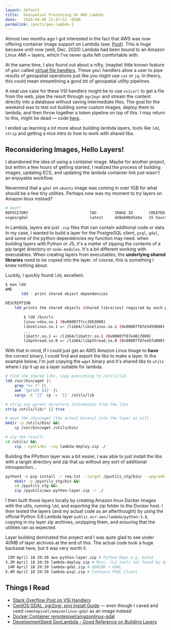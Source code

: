 ```yaml
---
layout: default
title:  Geospatial Processing On AWS Lambda
date:   2020-04-06 22:47:53 -0500
permalink: /posts/geo-lambda-1
---
```


Almost two months ago I got interested in the fact that AWS was now offering container image support on Lambda (see: [Post](https://aws.amazon.com/blogs/aws/new-for-aws-lambda-container-image-support/)). This is huge because until now (well, Dec. 2020) Lambda had been bound to an Amazon Linux AMI + layers, which I've never quite felt comfortable with.

At the same time, I also found out about a nifty, (maybe) little known feature of `gdal` called [virtual file handlers](https://gdal.org/user/virtual_file_systems.html). These `gdal` handlers allow a user to pipe results of geospatial operations just like you might use `cat` or `jq`. In theory, this could mean streamlining a good bit of geospatial utility pipelines.

A neat use case for these VSI handlers moght be to use `vsicurl` to get a file from the web, pipe the result through `ogr2ogr` and stream the content directly into a database without saving intermediate files. The goal for the weekend was to test out building some custom images, deploy them to lambda, and then throw together a token pipeline on top of this. I may return to this, might be dead &mdash; code [here](https://github.com/DMW2151/fictional-memory).

I ended up learning a lot more about building lambda layers, tools like `ldd`, `strip` and getting a nice intro to how to work with shared libs.

## Reconsidering Images, Hello Layers!

I abandoned the idea of using a container image. Maybe for another project, but within a few hours of getting started, I realized the process of building images, updating ECS, and updating the lambda container link just wasn't an enjoyable workflow. 

Nevermind that a `gdal` on `ubuntu` image was coming in over 1GB for what should be a few tiny utilities. Perhaps now was my moment to try layers on Amazon linux instead?

```bash
# Ooof!
REPOSITORY                           TAG        IMAGE ID       CREATED         SIZE
osgeo/gdal                           latest     dd8ab0045a5e   15 hours ago    1.48GB
```

In Lambda, layers are just `.zip` files that can contain additional code or data. In my case, I wanted to build a layer for the PostgreSQL client, `psql`, `gdal`, and some of the python dependencies my function may need. when building layers with Python or JS, it's a matter of zipping the contents of a pip target directory or `node-modules`. It's a bit different working with executables. When creating layers from executables, the **underlying shared libraries** need to be copied into the layer. of course, this is something I knew nothing about.

Luckily, I quickly found `ldd`, excellent.

```bash
$ man ldd
AME
       ldd - print shared object dependencies

DESCRIPTION
    ldd prints the shared objects (shared libraries) required by each program or shared object specified on the command line.  An example of its use and output is the following:

        $ ldd /bin/ls
        linux-vdso.so.1 (0x00007ffcc3563000)
        libselinux.so.1 => /lib64/libselinux.so.1 (0x00007f87e5459000)
        ...
        libattr.so.1 => /lib64/libattr.so.1 (0x00007f87e4817000)
        libpthread.so.0 => /lib64/libpthread.so.0 (0x00007f87e45fa000)
```

With that in mind, If I could just get an AWS Amazon Linux Image to **have** the correct binary, I could find and export the libs to make a layer. In the example below, I'm just copying the `wget` binary and it's shared libs to `utils` where I zip it up as a layer suitable for lambda.

```bash
# Find the shared libs, copy everything to /utils/lib
ldd /usr/bin/wget |\
    grep "=> /" |\
    awk '{print $3}' |\
    xargs -I '{}' cp -v '{}' /utils/lib

# strip any parent directory information from the libs
strip /utils/lib/* || true

# move the /bin/wget (the actual binary) into the layer as will
mkdir -p /utils/bin/ &&\
    cp /usr/bin/wget /utils/bin/

# zip the result!
cd /utils/ &&\
    zip --symlinks -ruq lambda-deploy.zip ./
```

Building the PPython layer was a bit easier, I was able to just install the libs with a target directory and zip that up without any sort of additional introspection...

```bash
python3 -m pip install -r req.txt --target /pyutils_stg/bin/ --upgrade &&\
    mkdir -p /pyutils_stg/bin &&\
    cd /pyutils_stg &&\
    zip /pyutils/aws-python-layer.zip -r ./
```

I then built those layers locally by creating Amazon linux Docker images with the utils, running `ldd`, and exporting the zip folder to the Docker host. I then tested the layers (and my actual code as an afterthought) by using the official Python 3.8 Lambda layer `public.ecr.aws/lambda/python:3.8`, copying in my layer zip archives, unzipping them, and ensuring that the utilities ran as expected.

Layer building dominated this project and I was quite glad to see under 40MB of layer archives at the end of this. The actual code took a huge backseat here, but it was very worth it.

```bash
 15M April 18 20:39 aws-python-layer.zip # Python Deps e.g. boto3
3.2M April 18 20:39 lambda-deploy.zip # Misc. CLI tools not found by default in `lambda/python:3.8` ()
 14M April 18 20:39 lambda-gdal.zip # OGR2OR + GDAL
5.4M April 18 20:39 lambda-psql.zip # Contains PSQL Client
```

## Things I Read

- [Stack Overflow Post on VSI Handlers](https://gis.stackexchange.com/questions/122082/piping-data-to-ogr2ogr)
- [CentOS GDAL, ogr2ogr, proj Install Guide](9https://gist.github.com/abelcallejo/e75eb93d73db6f163b076d0232fc7d7e) &mdash; even though I caved and used `remotepixel/amazonlinux-gdal` as an image instead
- [Docker Container remotepixel/amazonlinux-gdal](https://hub.docker.com/r/remotepixel/amazonlinux-gdal)
- [DevelopmentSeed GeoLambda - Good Reference on Building Layers](https://github.com/developmentseed/geolambda/blob/master/bin/package.sh)
